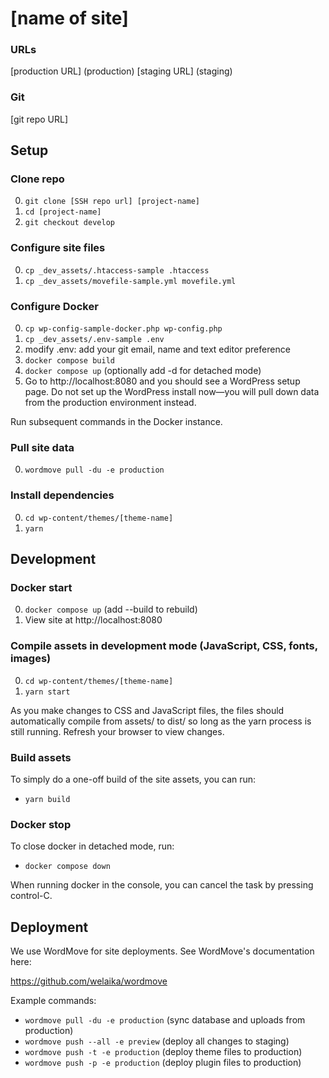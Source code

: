 # [name of site]

### URLs

[production URL] (production)
[staging URL] (staging)

### Git

[git repo URL]

## Setup

### Clone repo

0. `git clone [SSH repo url] [project-name]`
0. `cd [project-name]`
0. `git checkout develop`

### Configure site files

0. `cp _dev_assets/.htaccess-sample .htaccess`
0. `cp _dev_assets/movefile-sample.yml movefile.yml`

### Configure Docker

0. `cp wp-config-sample-docker.php wp-config.php`
0. `cp _dev_assets/.env-sample .env`
0. modify .env: add your git email, name and text editor preference
0. `docker compose build`
0. `docker compose up` (optionally add -d for detached mode)
0. Go to http://localhost:8080 and you should see a WordPress setup page. Do not set up the WordPress install now—you will pull down data from the production environment instead.

Run subsequent commands in the Docker instance.

### Pull site data

0. `wordmove pull -du -e production`

### Install dependencies

0. `cd wp-content/themes/[theme-name]`
0. `yarn`

## Development

### Docker start

0. `docker compose up` (add --build to rebuild)
0. View site at http://localhost:8080

### Compile assets in development mode (JavaScript, CSS, fonts, images)

0. `cd wp-content/themes/[theme-name]`
0. `yarn start`

As you make changes to CSS and JavaScript files, the files should automatically compile from assets/ to dist/ so long as the yarn process is still running. Refresh your browser to view changes.

### Build assets

To simply do a one-off build of the site assets, you can run:

* `yarn build`

### Docker stop

To close docker in detached mode, run:

* `docker compose down`

When running docker in the console, you can cancel the task by pressing control-C.

## Deployment

We use WordMove for site deployments. See WordMove's documentation here:

https://github.com/welaika/wordmove

Example commands:

* `wordmove pull -du -e production` (sync database and uploads from production)
* `wordmove push --all -e preview` (deploy all changes to staging)
* `wordmove push -t -e production` (deploy theme files to production)
* `wordmove push -p -e production` (deploy plugin files to production)